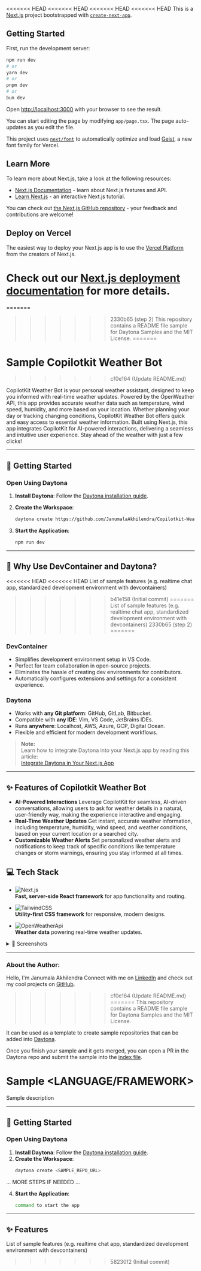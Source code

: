 <<<<<<< HEAD
<<<<<<< HEAD
<<<<<<< HEAD
<<<<<<< HEAD
This is a [Next.js](https://nextjs.org) project bootstrapped with [`create-next-app`](https://nextjs.org/docs/app/api-reference/cli/create-next-app).

## Getting Started

First, run the development server:

```bash
npm run dev
# or
yarn dev
# or
pnpm dev
# or
bun dev
```

Open [http://localhost:3000](http://localhost:3000) with your browser to see the result.

You can start editing the page by modifying `app/page.tsx`. The page auto-updates as you edit the file.

This project uses [`next/font`](https://nextjs.org/docs/app/building-your-application/optimizing/fonts) to automatically optimize and load [Geist](https://vercel.com/font), a new font family for Vercel.

## Learn More

To learn more about Next.js, take a look at the following resources:

- [Next.js Documentation](https://nextjs.org/docs) - learn about Next.js features and API.
- [Learn Next.js](https://nextjs.org/learn) - an interactive Next.js tutorial.

You can check out [the Next.js GitHub repository](https://github.com/vercel/next.js) - your feedback and contributions are welcome!

## Deploy on Vercel

The easiest way to deploy your Next.js app is to use the [Vercel Platform](https://vercel.com/new?utm_medium=default-template&filter=next.js&utm_source=create-next-app&utm_campaign=create-next-app-readme) from the creators of Next.js.

Check out our [Next.js deployment documentation](https://nextjs.org/docs/app/building-your-application/deploying) for more details.
=======
=======
>>>>>>> 2330b65 (step 2)
This repository contains a README file sample for Daytona Samples and the MIT License.
=======
# Sample Copilotkit Weather Bot
>>>>>>> cf0e164 (Update README.md)

CopilotKit Weather Bot is your personal weather assistant, designed to keep you informed with real-time weather updates. Powered by the OpenWeather API, this app provides accurate weather data such as temperature, wind speed, humidity, and more based on your location. Whether planning your day or tracking changing conditions, CopilotKit Weather Bot offers quick and easy access to essential weather information. Built using Next.js, this app integrates CopilotKit for AI-powered interactions, delivering a seamless and intuitive user experience. Stay ahead of the weather with just a few clicks!

---

## 🚀 Getting Started

### Open Using Daytona

1. **Install Daytona**: Follow the [Daytona installation guide](https://www.daytona.io/docs/installation/installation/).

2. **Create the Workspace**:

   ```bash
   daytona create https://github.com/JanumalaAkhilendra/Copilotkit-Weather-Bot-Daytona.git
   ```

3. **Start the Application**:
   ```bash
   npm run dev
   ```

---

## 🤔 **Why Use DevContainer and Daytona?**

<<<<<<< HEAD
<<<<<<< HEAD
List of sample features (e.g. realtime chat app, standardized development environment with devcontainers)
>>>>>>> b41e158 (Initial commit)
=======
List of sample features (e.g. realtime chat app, standardized development environment with devcontainers)
>>>>>>> 2330b65 (step 2)
=======
### **DevContainer**

- Simplifies development environment setup in VS Code.
- Perfect for team collaboration in open-source projects.
- Eliminates the hassle of creating dev environments for contributors.
- Automatically configures extensions and settings for a consistent experience.

### **Daytona**

- Works with **any Git platform**: GitHub, GitLab, Bitbucket.
- Compatible with **any IDE**: Vim, VS Code, JetBrains IDEs.
- Runs **anywhere**: Localhost, AWS, Azure, GCP, Digital Ocean.
- Flexible and efficient for modern development workflows.

> **Note:**  
> Learn how to integrate Daytona into your Next.js app by reading this article:  
> [Integrate Daytona in Your Next.js App](https://dev.to/janumala_akhilendra/daytona-your-projects-new-best-friend-4k5f)

---

## ✨ Features of Copilotkit Weather Bot

- **AI-Powered Interactions** Leverage CopilotKit for seamless, AI-driven conversations, allowing users to ask for weather details in a natural, user-friendly way, making the experience interactive and engaging.
- **Real-Time Weather Updates** Get instant, accurate weather information, including temperature, humidity, wind speed, and weather conditions, based on your current location or a searched city.
- **Customizable Weather Alerts** Set personalized weather alerts and notifications to keep track of specific conditions like temperature changes or storm warnings, ensuring you stay informed at all times.

## 💻 Tech Stack

- ![Next.js](https://img.shields.io/badge/Next.js-000000?style=for-the-badge&logo=nextdotjs&logoColor=white)  
  **Fast, server-side React framework** for app functionality and routing.

- ![TailwindCSS](https://img.shields.io/badge/TailwindCSS-06B6D4?style=for-the-badge&logo=tailwindcss&logoColor=white)  
  **Utility-first CSS framework** for responsive, modern designs.

- ![OpenWeatherApi](https://img.shields.io/badge/OpenWeather-007BFF?style=for-the-badge&logo=weather&logoColor=white)  
  **Weather data** powering real-time weather updates.


<details>
<summary>📸 Screenshots</summary>
   
-Copilotchat
![Screenshot (384).png](https://github.com/JanumalaAkhilendra/Akfirstproject/blob/main/Screenshot%20(384).png)
-Copilotchat
![Screenshot (383).png](https://github.com/JanumalaAkhilendra/Akfirstproject/blob/main/Screenshot%20(383).png)

</details>

---

### **About the Author:**

Hello, I'm Janumala Akhilendra
Connect with me on [LinkedIn](https://www.linkedin.com/in/akhilendra/) and check out my cool projects on [GitHub](https://github.com/JanumalaAkhilendra).
>>>>>>> cf0e164 (Update README.md)
=======
This repository contains a README file sample for Daytona Samples and the MIT License.

It can be used as a template to create sample repositories that can be added into [Daytona](https://github.com/daytonaio/daytona).

Once you finish your sample and it gets merged, you can open a PR in the Daytona repo and submit the sample into the [index file](https://github.com/daytonaio/daytona/blob/main/hack/samples/index.json).

# Sample <LANGUAGE/FRAMEWORK>

Sample description

---

## 🚀 Getting Started  

### Open Using Daytona  

1. **Install Daytona**: Follow the [Daytona installation guide](https://www.daytona.io/docs/installation/installation/).  
2. **Create the Workspace**:  
   ```bash  
   daytona create <SAMPLE_REPO_URL> 
   ```  

... MORE STEPS IF NEEDED ...

4. **Start the Application**:  
   ```bash  
   command to start the app
   ```  

---

## ✨ Features  

List of sample features (e.g. realtime chat app, standardized development environment with devcontainers)
>>>>>>> 58230f2 (Initial commit)

